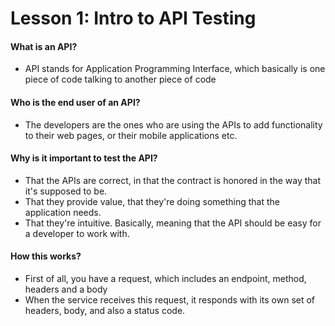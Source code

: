# Lesson 1: Intro to API Testing

#### What is an API? 
- API stands for Application Programming Interface, which basically is one piece of code talking to another piece of code
  
#### Who is the end user of an API?
- The developers are the ones who are using the APIs to add functionality to their web pages, or their mobile applications etc.
  
#### Why is it important to test the API?
- That the APIs are correct, in that the contract is honored in the way that it's supposed to be.
- That they provide value, that they're doing something that the application needs.
- That they're intuitive. Basically, meaning that the API should be easy for a developer to work with.
  
#### How this works?
- First of all, you have a request, which includes an endpoint, method, headers and a body
- When the service receives this request, it responds with its own set of headers, body, and also a status code.
   
